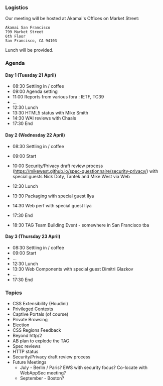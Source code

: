 ### Logistics

Our meeting will be hosted at Akamai's Offices on Market Street:

    Akamai San Francisco
    799 Market Street
    6th Floor
    San Francisco, CA 94103

Lunch will be provided.


### Agenda

#### Day 1 (Tuesday 21 April)

* 08:30 Settling in / coffee
* 09:00 Agenda setting
* 11:00 Reports from various fora : IETF, TC39
* …
* 12:30 Lunch
* 13:30 HTML5 status with Mike Smith
* 14:30 WAI reviews with Chaals
* 17:30 End

#### Day 2 (Wednesday 22 April)

* 08:30 Settling in / coffee
* 09:00 Start
* 10:00 Security/Privacy draft review process
  (https://mikewest.github.io/spec-questionnaire/security-privacy/)
  with special guests Nick Doty, Tantek and Mike West via Web
* 12:30 Lunch
* 13:30 Packaging with special guest Ilya
* 14:30 Web perf with special guest Ilya
* 17:30 End

* 18:30 TAG Team Building Event - somewhere in San Francisco tba

#### Day 3 (Thursday 23 April)

* 08:30 Settling in / coffee
* 09:00 Start
* ...
* 12:30 Lunch
* 13:30 Web Components with special guest Dimitri Glazkov
* ...
* 17:30 End


### Topics

* CSS Extensibility (Houdini)
* Privileged Contexts
* Captive Portals (of course)
* Private Browsing
* Election
* CSS Regions Feedback
* Beyond http/2
* AB plan to explode the TAG
* Spec reviews
* HTTP status
* Security/Privacy draft review process
* Future Meetings
  * July - Berlin / Paris? EWS with security focus? Co-locate with WebAppSec meeting?
  * September - Boston?
